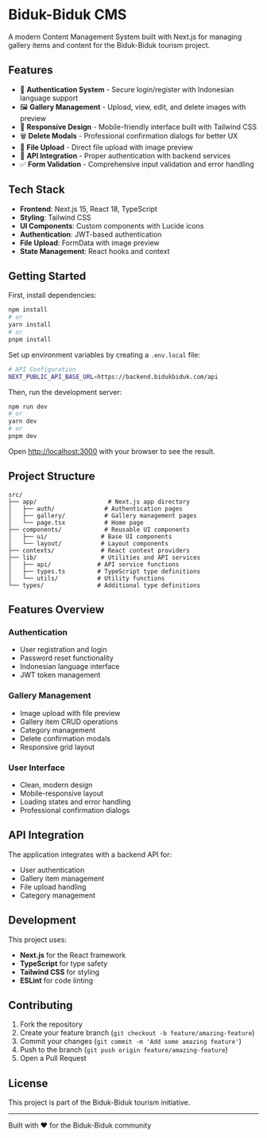 # Biduk-Biduk CMS

A modern Content Management System built with Next.js for managing gallery items and content for the Biduk-Biduk tourism project.

## Features

- 🔐 **Authentication System** - Secure login/register with Indonesian language support
- 🖼️ **Gallery Management** - Upload, view, edit, and delete images with preview
- 📱 **Responsive Design** - Mobile-friendly interface built with Tailwind CSS
- 🗑️ **Delete Modals** - Professional confirmation dialogs for better UX
- 📁 **File Upload** - Direct file upload with image preview
- 🔧 **API Integration** - Proper authentication with backend services
- ✅ **Form Validation** - Comprehensive input validation and error handling

## Tech Stack

- **Frontend**: Next.js 15, React 18, TypeScript
- **Styling**: Tailwind CSS
- **UI Components**: Custom components with Lucide icons
- **Authentication**: JWT-based authentication
- **File Upload**: FormData with image preview
- **State Management**: React hooks and context

## Getting Started

First, install dependencies:

```bash
npm install
# or
yarn install
# or
pnpm install
```

Set up environment variables by creating a `.env.local` file:

```bash
# API Configuration
NEXT_PUBLIC_API_BASE_URL=https://backend.bidukbiduk.com/api
```

Then, run the development server:

```bash
npm run dev
# or
yarn dev
# or
pnpm dev
```

Open [http://localhost:3000](http://localhost:3000) with your browser to see the result.

## Project Structure

```
src/
├── app/                    # Next.js app directory
│   ├── auth/              # Authentication pages
│   ├── gallery/           # Gallery management pages
│   └── page.tsx           # Home page
├── components/            # Reusable UI components
│   ├── ui/               # Base UI components
│   └── layout/           # Layout components
├── contexts/             # React context providers
├── lib/                  # Utilities and API services
│   ├── api/             # API service functions
│   ├── types.ts         # TypeScript type definitions
│   └── utils/           # Utility functions
└── types/               # Additional type definitions
```

## Features Overview

### Authentication
- User registration and login
- Password reset functionality
- Indonesian language interface
- JWT token management

### Gallery Management
- Image upload with file preview
- Gallery item CRUD operations
- Category management
- Delete confirmation modals
- Responsive grid layout

### User Interface
- Clean, modern design
- Mobile-responsive layout
- Loading states and error handling
- Professional confirmation dialogs

## API Integration

The application integrates with a backend API for:
- User authentication
- Gallery item management
- File upload handling
- Category management

## Development

This project uses:
- **Next.js** for the React framework
- **TypeScript** for type safety
- **Tailwind CSS** for styling
- **ESLint** for code linting

## Contributing

1. Fork the repository
2. Create your feature branch (`git checkout -b feature/amazing-feature`)
3. Commit your changes (`git commit -m 'Add some amazing feature'`)
4. Push to the branch (`git push origin feature/amazing-feature`)
5. Open a Pull Request

## License

This project is part of the Biduk-Biduk tourism initiative.

---

Built with ❤️ for the Biduk-Biduk community
